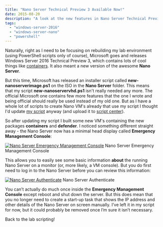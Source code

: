 ```yaml
---
title: "Nano Server Technical Preview 3 Available Now!"
date: 2015-08-20
description: "A look at the new features in Nano Server Technical Preview 3."
tags:
  - "windows-server-2016"
  - "windows-server-nano"
  - "powershell"
---
```


Naturally, right as I need to be focusing on rebuilding my lab environment (using PowerShell scripts only of course), Microsoft goes and releases Windows Server 2016 Technical Preview 3, which contains lots of cool things like [containers](http://weblogs.asp.net/scottgu/announcing-windows-server-2016-containers-preview). It also meant a new version of the awesome **Nano Server**.

But this time, Microsoft has released an installer script called **new-nanoserverimage.ps1** on the ISO in the **Nano Server** folder. This means that my script **new-nanoservervhd.ps1** isn't really needed any more. The official Microsoft one contains few more features that the one I wrote and being official should really be used instead of my old one. But as I have a whole lot of scripts to create Nano VM's already that use my script I thought I'd update [my script](https://gallery.technet.microsoft.com/scriptcenter/Create-a-New-Nano-Server-61f674f1) anyway (and upload it to [script center](https://gallery.technet.microsoft.com/scriptcenter/Create-a-New-Nano-Server-61f674f1)).

So after updating my script I built some new VM's containing the new packages **containers** and **defender**. I noticed something different straight away - the Nano Server now has a minimal head display called **Emergency Management Console**:

[![Nano Server Emergency Management Console](/assets/images/blog/ss_nanoserver_tp3.png)](/assets/images/blog/ss_nanoserver_tp3.png)
Nano Server Emergency Management Console

This allows you to easily see some basic information **about** the running Nano Server on a monitor (or, more likely, a VM console). But you do first need to log in to the Nano Server before you can review this information:

[![Nano Server Authenticate](/assets/images/blog/ss_nanoserver_authenticate.png)](/assets/images/blog/ss_nanoserver_authenticate.png)
Nano Server Authenticate

You can’t actually do much once inside the **Emergency Management Console** except reboot and shut down the server. But this does mean that you no longer need to create a start-up task that shows the IP address and other details of the Nano Server on screen manually. I’ve left it in my script for now, but it could probably be removed once I’m sure it isn’t necessary.

Back to the lab scripting!
